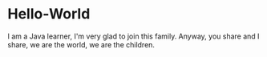 # Hello-World
I am a Java learner, I'm very glad to join this family. Anyway, you share and I share, we are the world, we are the children.
